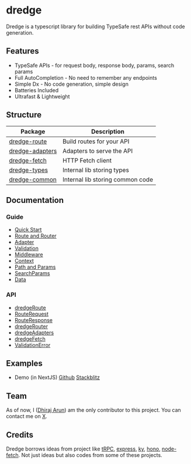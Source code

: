 # dredge

Dredge is a typescript library for building TypeSafe rest APIs without code generation.

## Features

- TypeSafe APIs - for request body, response body, params, search params 
- Full AutoCompletion - No need to remember any endpoints
- Simple Dx - No code generation, simple design
- Batteries Included
- Ultrafast & Lightweight

## Structure

| Package | Description |
| -------------------------------------- | -------------------------------- |
| [dredge-route](packages/route/)        | Build routes for your API        |
| [dredge-adapters](packages/adapters/)  | Adapters to serve the API        |
| [dredge-fetch](packages/fetch/)        | HTTP Fetch client                |
| [dredge-types](packages/types/)        | Internal lib storing types       |
| [dredge-common](packages/common/)      | Internal lib storing common code |

## Documentation

### Guide
- [Quick Start](docs/guide//quick-start.md)
- [Route and Router](docs/guide/route-and-router.md)
- [Adapter](docs/guide/adapter.md)
- [Validation](docs/guide/validation.md)
- [Middleware](docs/guide/middleware.md)
- [Context](docs/guide/context.md)
- [Path and Params](docs/guide/path-and-params.md)
- [SearchParams](docs/guide/search-params.md)
- [Data](docs/guide/data.md)

### API
- [dredgeRoute](docs/api/dredge-route.md)
- [RouteRequest](docs/api/route-request.md)
- [RouteResponse](docs/api/route-response.md)
- [dredgeRouter](docs/api/dredge-router.md)
- [dredgeAdapters](docs/api/adapters.md)
- [dredgeFetch](docs/api/dredge-fetch.md)
- [ValidationError](docs/api/validation-error.md)

## Examples
- Demo (in NextJS) [Github](https://github.com/dhrjarun/dredge-demo) [Stackblitz](https://stackblitz.com/github/dhrjarun/dredge-demo)

## Team

As of now, I ([Dhiraj Arun](https://github.com/dhrjarun)) am the only contributor to this project. You can contact me on [X](https://x.com/dhrjarun).


## Credits
Dredge borrows ideas from project like [tRPC](https://trpc.io/), [express](https://expressjs.com), [ky](https://github.com/sindresorhus/ky), [hono](https://hono.dev), [node-fetch](https://github.com/node-fetch/node-fetch). Not just ideas but also codes from some of these projects.
